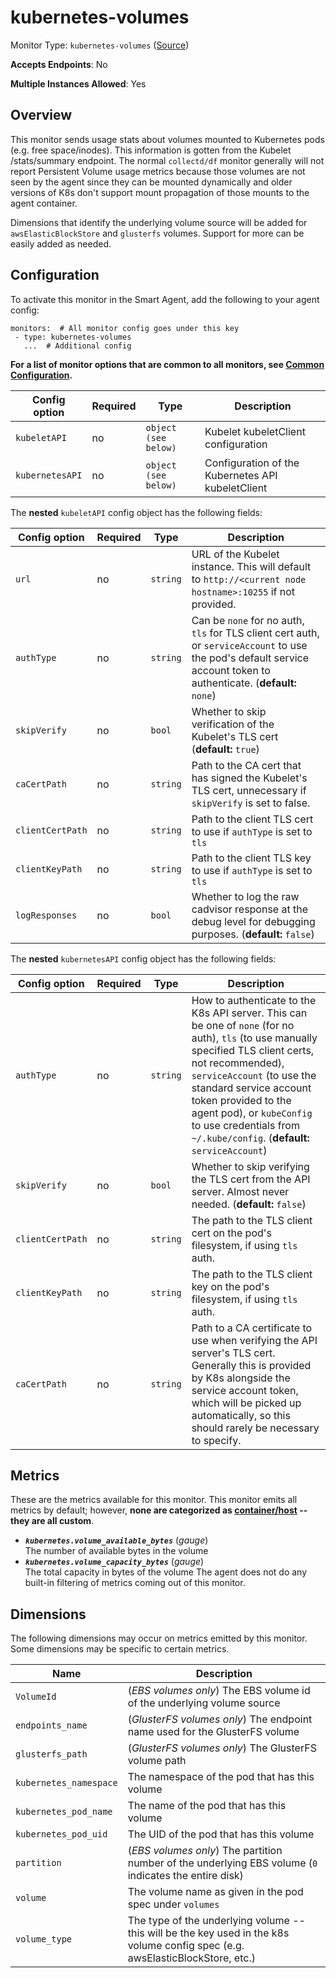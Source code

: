 
<!--- Generated by to-integrations-repo script in Smart Agent repo, DO NOT MODIFY HERE --->
<!--- GENERATED BY gomplate from scripts/docs/templates/monitor-page.md.tmpl --->

# kubernetes-volumes

Monitor Type: `kubernetes-volumes` ([Source](https://github.com/signalfx/signalfx-agent/tree/master/internal/monitors/kubernetes/volumes))

**Accepts Endpoints**: No

**Multiple Instances Allowed**: Yes

## Overview

This monitor sends usage stats about volumes
mounted to Kubernetes pods (e.g. free space/inodes).  This information is
gotten from the Kubelet /stats/summary endpoint.  The normal `collectd/df`
monitor generally will not report Persistent Volume usage metrics because
those volumes are not seen by the agent since they can be mounted
dynamically and older versions of K8s don't support mount propagation of
those mounts to the agent container.

Dimensions that identify the underlying volume source will be added for
`awsElasticBlockStore` and `glusterfs` volumes.  Support for more can be
easily added as needed.


## Configuration

To activate this monitor in the Smart Agent, add the following to your
agent config:

```
monitors:  # All monitor config goes under this key
 - type: kubernetes-volumes
   ...  # Additional config
```

**For a list of monitor options that are common to all monitors, see [Common
Configuration](../monitor-config.html#common-configuration).**


| Config option | Required | Type | Description |
| --- | --- | --- | --- |
| `kubeletAPI` | no | `object (see below)` | Kubelet kubeletClient configuration |
| `kubernetesAPI` | no | `object (see below)` | Configuration of the Kubernetes API kubeletClient |


The **nested** `kubeletAPI` config object has the following fields:

| Config option | Required | Type | Description |
| --- | --- | --- | --- |
| `url` | no | `string` | URL of the Kubelet instance.  This will default to `http://<current node hostname>:10255` if not provided. |
| `authType` | no | `string` | Can be `none` for no auth, `tls` for TLS client cert auth, or `serviceAccount` to use the pod's default service account token to authenticate. (**default:** `none`) |
| `skipVerify` | no | `bool` | Whether to skip verification of the Kubelet's TLS cert (**default:** `true`) |
| `caCertPath` | no | `string` | Path to the CA cert that has signed the Kubelet's TLS cert, unnecessary if `skipVerify` is set to false. |
| `clientCertPath` | no | `string` | Path to the client TLS cert to use if `authType` is set to `tls` |
| `clientKeyPath` | no | `string` | Path to the client TLS key to use if `authType` is set to `tls` |
| `logResponses` | no | `bool` | Whether to log the raw cadvisor response at the debug level for debugging purposes. (**default:** `false`) |


The **nested** `kubernetesAPI` config object has the following fields:

| Config option | Required | Type | Description |
| --- | --- | --- | --- |
| `authType` | no | `string` | How to authenticate to the K8s API server.  This can be one of `none` (for no auth), `tls` (to use manually specified TLS client certs, not recommended), `serviceAccount` (to use the standard service account token provided to the agent pod), or `kubeConfig` to use credentials from `~/.kube/config`. (**default:** `serviceAccount`) |
| `skipVerify` | no | `bool` | Whether to skip verifying the TLS cert from the API server.  Almost never needed. (**default:** `false`) |
| `clientCertPath` | no | `string` | The path to the TLS client cert on the pod's filesystem, if using `tls` auth. |
| `clientKeyPath` | no | `string` | The path to the TLS client key on the pod's filesystem, if using `tls` auth. |
| `caCertPath` | no | `string` | Path to a CA certificate to use when verifying the API server's TLS cert.  Generally this is provided by K8s alongside the service account token, which will be picked up automatically, so this should rarely be necessary to specify. |


## Metrics

These are the metrics available for this monitor.
This monitor emits all metrics by default; however, **none are categorized as
[container/host](https://docs.signalfx.com/en/latest/admin-guide/usage.html#about-custom-bundled-and-high-resolution-metrics)
-- they are all custom**.



 - ***`kubernetes.volume_available_bytes`*** (*gauge*)<br>    The number of available bytes in the volume
 - ***`kubernetes.volume_capacity_bytes`*** (*gauge*)<br>    The total capacity in bytes of the volume
The agent does not do any built-in filtering of metrics coming out of this
monitor.
## Dimensions

The following dimensions may occur on metrics emitted by this monitor.  Some
dimensions may be specific to certain metrics.

| Name | Description |
| ---  | ---         |
| `VolumeId` | (*EBS volumes only*) The EBS volume id of the underlying volume source |
| `endpoints_name` | (*GlusterFS volumes only*) The endpoint name used for the GlusterFS volume |
| `glusterfs_path` | (*GlusterFS volumes only*) The GlusterFS volume path |
| `kubernetes_namespace` | The namespace of the pod that has this volume |
| `kubernetes_pod_name` | The name of the pod that has this volume |
| `kubernetes_pod_uid` | The UID of the pod that has this volume |
| `partition` | (*EBS volumes only*) The partition number of the underlying EBS volume (`0` indicates the entire disk) |
| `volume` | The volume name as given in the pod spec under `volumes` |
| `volume_type` | The type of the underlying volume -- this will be the key used in the k8s volume config spec (e.g. awsElasticBlockStore, etc.) |



